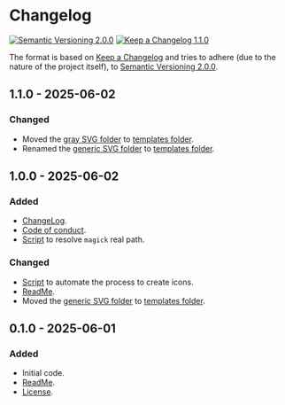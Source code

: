 # Changelog
[![Semantic Versioning 2.0.0](https://img.shields.io/badge/version-2.0.0-3f4551.svg?label=Semantic%20Versioning&logo=semver)](https://semver.org/spec/v2.0.0.html) [![Keep a Changelog 1.1.0](https://img.shields.io/badge/changelog-Keep%20a%20Changelog%201.1.0-ed4a0d.svg?logo=keepachangelog)](http://keepachangelog.com/en/1.1.0/)

The format is based on [Keep a Changelog](http://keepachangelog.com/en/1.1.0/) and tries to adhere (due to the nature of the project itself), to [Semantic Versioning 2.0.0](https://semver.org/spec/v2.0.0.html).
## 1.1.0 - 2025-06-02
### Changed
- Moved the [gray SVG folder](./svg/templates/folder-gray.svg) to [templates folder](./svg/templates).
- Renamed the [generic SVG folder](./svg/templates/folder.svg) to [templates folder](./svg/templates).
## 1.0.0 - 2025-06-02
### Added
- [ChangeLog](CANGELOG.md).
- [Code of conduct](CODE_OF_CONDUCT.md).
- [Script](./src/Resolve-TruePath.ps1) to resolve `magick` real path.
### Changed
- [Script](./src/Create-IconsFromSvg.ps1) to automate the process to create icons.
- [ReadMe](README.md).
- Moved the [generic SVG folder](./svg/templates/folder.svg) to [templates folder](./svg/templates).
## 0.1.0 - 2025-06-01
### Added
- Initial code.
- [ReadMe](README.md).
- [License](LICENSE.md).